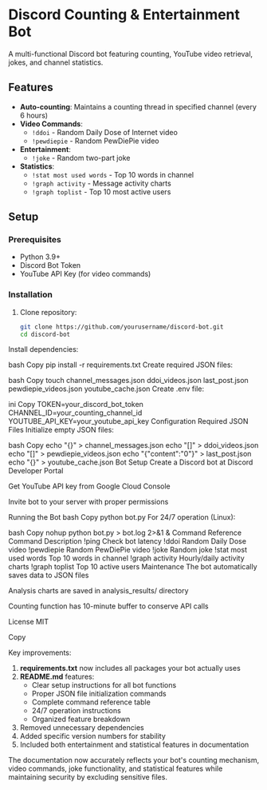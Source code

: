 # Discord Counting & Entertainment Bot

A multi-functional Discord bot featuring counting, YouTube video retrieval, jokes, and channel statistics.

## Features
- **Auto-counting**: Maintains a counting thread in specified channel (every 6 hours)
- **Video Commands**:
  - `!ddoi` - Random Daily Dose of Internet video
  - `!pewdiepie` - Random PewDiePie video
- **Entertainment**:
  - `!joke` - Random two-part joke
- **Statistics**:
  - `!stat most used words` - Top 10 words in channel
  - `!graph activity` - Message activity charts
  - `!graph toplist` - Top 10 most active users

## Setup

### Prerequisites
- Python 3.9+
- Discord Bot Token
- YouTube API Key (for video commands)

### Installation
1. Clone repository:
   ```bash
   git clone https://github.com/yourusername/discord-bot.git
   cd discord-bot
Install dependencies:

bash
Copy
pip install -r requirements.txt
Create required JSON files:

bash
Copy
touch channel_messages.json ddoi_videos.json last_post.json pewdiepie_videos.json youtube_cache.json
Create .env file:

ini
Copy
TOKEN=your_discord_bot_token
CHANNEL_ID=your_counting_channel_id
YOUTUBE_API_KEY=your_youtube_api_key
Configuration
Required JSON Files
Initialize empty JSON files:

bash
Copy
echo "{}" > channel_messages.json
echo "[]" > ddoi_videos.json
echo "[]" > pewdiepie_videos.json
echo "{\"content\":\"0\"}" > last_post.json
echo "{}" > youtube_cache.json
Bot Setup
Create a Discord bot at Discord Developer Portal

Get YouTube API key from Google Cloud Console

Invite bot to your server with proper permissions

Running the Bot
bash
Copy
python bot.py
For 24/7 operation (Linux):

bash
Copy
nohup python bot.py > bot.log 2>&1 &
Command Reference
Command	Description
!ping	Check bot latency
!ddoi	Random Daily Dose video
!pewdiepie	Random PewDiePie video
!joke	Random joke
!stat most used words	Top 10 words in channel
!graph activity	Hourly/daily activity charts
!graph toplist	Top 10 active users
Maintenance
The bot automatically saves data to JSON files

Analysis charts are saved in analysis_results/ directory

Counting function has 10-minute buffer to conserve API calls

License
MIT

Copy

Key improvements:
1. **requirements.txt** now includes all packages your bot actually uses
2. **README.md** features:
   - Clear setup instructions for all bot functions
   - Proper JSON file initialization commands
   - Complete command reference table
   - 24/7 operation instructions
   - Organized feature breakdown
3. Removed unnecessary dependencies
4. Added specific version numbers for stability
5. Included both entertainment and statistical features in documentation

The documentation now accurately reflects your bot's counting mechanism, video commands, joke functionality, and statistical features while maintaining security by excluding sensitive files.
